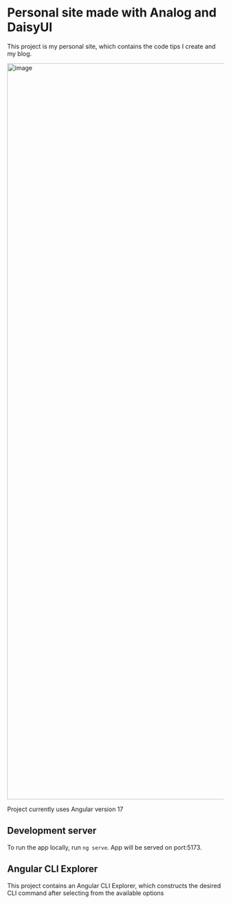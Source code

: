 # Personal site made with Analog and DaisyUI

This project is my personal site, which contains the code tips I create and my blog. 

<img width="1712" alt="image" src="https://github.com/nelsongutidev/nelsonguti.dev/assets/62297014/57dda786-8d3a-4bdc-9dd2-b6060b4798d4">

Project currently uses Angular version 17

## Development server

To run the app locally, run `ng serve`. App will be served on port:5173.

## Angular CLI Explorer

This project contains an Angular CLI Explorer, which constructs the desired CLI command after selecting from the available options
